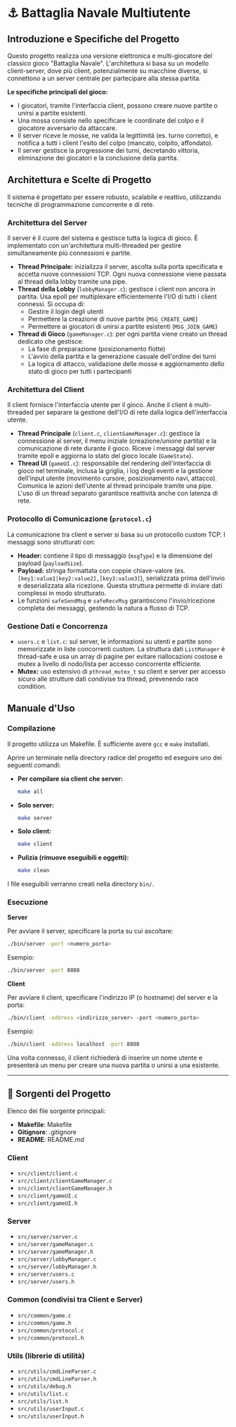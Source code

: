 
# ⚓️ Battaglia Navale Multiutente

## Introduzione e Specifiche del Progetto

Questo progetto realizza una versione elettronica e multi-giocatore del classico gioco "Battaglia Navale". L'architettura si basa su un modello client-server, dove più client, potenzialmente su macchine diverse, si connettono a un server centrale per partecipare alla stessa partita.

**Le specifiche principali del gioco:**

- I giocatori, tramite l'interfaccia client, possono creare nuove partite o unirsi a partite esistenti.
- Una mossa consiste nello specificare le coordinate del colpo e il giocatore avversario da attaccare.
- Il server riceve le mosse, ne valida la legittimità (es. turno corretto), e notifica a tutti i client l'esito del colpo (mancato, colpito, affondato).
- Il server gestisce la progressione dei turni, decretando vittoria, eliminazione dei giocatori e la conclusione della partita.


## Architettura e Scelte di Progetto

Il sistema è progettato per essere robusto, scalabile e reattivo, utilizzando tecniche di programmazione concorrente e di rete.

### Architettura del Server

Il server è il cuore del sistema e gestisce tutta la logica di gioco. È implementato con un'architettura multi-threaded per gestire simultaneamente più connessioni e partite.

- **Thread Principale:** inizializza il server, ascolta sulla porta specificata e accetta nuove connessioni TCP. Ogni nuova connessione viene passata al thread della lobby tramite una pipe.
- **Thread della Lobby** (`lobbyManager.c`): gestisce i client non ancora in partita. Usa epoll per multiplexare efficientemente l'I/O di tutti i client connessi. Si occupa di:
	- Gestire il login degli utenti
	- Permettere la creazione di nuove partite (`MSG_CREATE_GAME`)
	- Permettere ai giocatori di unirsi a partite esistenti (`MSG_JOIN_GAME`)
- **Thread di Gioco** (`gameManager.c`): per ogni partita viene creato un thread dedicato che gestisce:
	- La fase di preparazione (posizionamento flotte)
	- L'avvio della partita e la generazione casuale dell'ordine dei turni
	- La logica di attacco, validazione delle mosse e aggiornamento dello stato di gioco per tutti i partecipanti

### Architettura del Client

Il client fornisce l'interfaccia utente per il gioco. Anche il client è multi-threaded per separare la gestione dell'I/O di rete dalla logica dell'interfaccia utente.

- **Thread Principale** (`client.c`, `clientGameManager.c`): gestisce la connessione al server, il menu iniziale (creazione/unione partita) e la comunicazione di rete durante il gioco. Riceve i messaggi dal server tramite epoll e aggiorna lo stato del gioco locale (`GameState`).
- **Thread UI** (`gameUI.c`): responsabile del rendering dell'interfaccia di gioco nel terminale, inclusa la griglia, i log degli eventi e la gestione dell'input utente (movimento cursore, posizionamento navi, attacco). Comunica le azioni dell'utente al thread principale tramite una pipe. L'uso di un thread separato garantisce reattività anche con latenza di rete.

### Protocollo di Comunicazione (`protocol.c`)

La comunicazione tra client e server si basa su un protocollo custom TCP. I messaggi sono strutturati con:

- **Header:** contiene il tipo di messaggio (`msgType`) e la dimensione del payload (`payloadSize`).
- **Payload:** stringa formattata con coppie chiave-valore (es. `[key1:value1|key2:value2],[key3:value3]`), serializzata prima dell'invio e deserializzata alla ricezione. Questa struttura permette di inviare dati complessi in modo strutturato.
- Le funzioni `safeSendMsg` e `safeRecvMsg` garantiscono l'invio/ricezione completa dei messaggi, gestendo la natura a flusso di TCP.

### Gestione Dati e Concorrenza

- `users.c` e `list.c`: sul server, le informazioni su utenti e partite sono memorizzate in liste concorrenti custom. La struttura dati `ListManager` è thread-safe e usa un array di pagine per evitare riallocazioni costose e mutex a livello di nodo/lista per accesso concorrente efficiente.
- **Mutex:** uso estensivo di `pthread_mutex_t` su client e server per accesso sicuro alle strutture dati condivise tra thread, prevenendo race condition.


## Manuale d'Uso

### Compilazione

Il progetto utilizza un Makefile. È sufficiente avere `gcc` e `make` installati.

Aprire un terminale nella directory radice del progetto ed eseguire uno dei seguenti comandi:

- **Per compilare sia client che server:**
	```bash
	make all
	```
- **Solo server:**
	```bash
	make server
	```
- **Solo client:**
	```bash
	make client
	```
- **Pulizia (rimuove eseguibili e oggetti):**
	```bash
	make clean
	```

I file eseguibili verranno creati nella directory `bin/`.

### Esecuzione

**Server**

Per avviare il server, specificare la porta su cui ascoltare:

```bash
./bin/server -port <numero_porta>
```
Esempio:
```bash
./bin/server -port 8888
```

**Client**

Per avviare il client, specificare l'indirizzo IP (o hostname) del server e la porta:

```bash
./bin/client -address <indirizzo_server> -port <numero_porta>
```
Esempio:
```bash
./bin/client -address localhost -port 8888
```

Una volta connesso, il client richiederà di inserire un nome utente e presenterà un menu per creare una nuova partita o unirsi a una esistente.


---

## 📂 Sorgenti del Progetto

Elenco dei file sorgente principali:

- **Makefile**: Makefile
- **Gitignore**: .gitignore
- **README**: README.md

### Client
- `src/client/client.c`
- `src/client/clientGameManager.c`
- `src/client/clientGameManager.h`
- `src/client/gameUI.c`
- `src/client/gameUI.h`

### Server
- `src/server/server.c`
- `src/server/gameManager.c`
- `src/server/gameManager.h`
- `src/server/lobbyManager.c`
- `src/server/lobbyManager.h`
- `src/server/users.c`
- `src/server/users.h`

### Common (condivisi tra Client e Server)
- `src/common/game.c`
- `src/common/game.h`
- `src/common/protocol.c`
- `src/common/protocol.h`

### Utils (librerie di utilità)
- `src/utils/cmdLineParser.c`
- `src/utils/cmdLineParser.h`
- `src/utils/debug.h`
- `src/utils/list.c`
- `src/utils/list.h`
- `src/utils/userInput.c`
- `src/utils/userInput.h`